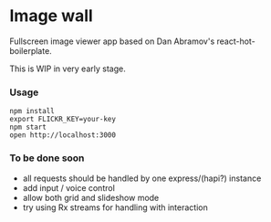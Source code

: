 Image wall
==========

Fullscreen image viewer app based on Dan Abramov's react-hot-boilerplate.

This is WIP in very early stage.

### Usage

```
npm install
export FLICKR_KEY=your-key
npm start
open http://localhost:3000
```


### To be done soon
 - all requests should be handled by one express/(hapi?) instance
 - add input / voice control
 - allow both grid and slideshow mode
 - try using Rx streams for handling with interaction
